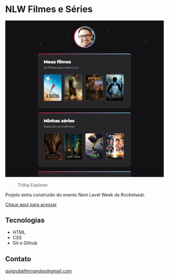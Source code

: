 # NLW Filmes e Séries 

![preview](./github/preview.png)

> Trilha Explorer

Projeto extra construído do evento Next Level Week da Rocketseat.

[Clique aqui para acessar](https://guilhermegrubel.github.io/nlwFilmesSeries)

## Tecnologias

- HTML
- CSS
- Git e Github

## Contato

guigrubelfernandes@gmail.com
